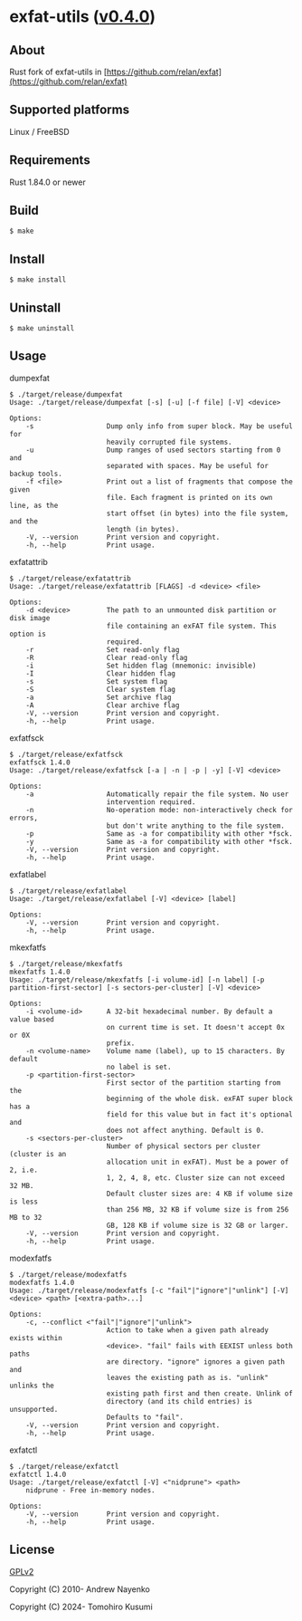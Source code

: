 exfat-utils ([v0.4.0](https://github.com/kusumi/exfat-utils/releases/tag/v0.4.0))
========

## About

Rust fork of exfat-utils in [https://github.com/relan/exfat](https://github.com/relan/exfat)

## Supported platforms

Linux / FreeBSD

## Requirements

Rust 1.84.0 or newer

## Build

    $ make

## Install

    $ make install

## Uninstall

    $ make uninstall

## Usage

dumpexfat

    $ ./target/release/dumpexfat
    Usage: ./target/release/dumpexfat [-s] [-u] [-f file] [-V] <device>
    
    Options:
        -s                  Dump only info from super block. May be useful for
                            heavily corrupted file systems.
        -u                  Dump ranges of used sectors starting from 0 and
                            separated with spaces. May be useful for backup tools.
        -f <file>           Print out a list of fragments that compose the given
                            file. Each fragment is printed on its own line, as the
                            start offset (in bytes) into the file system, and the
                            length (in bytes).
        -V, --version       Print version and copyright.
        -h, --help          Print usage.

exfatattrib

    $ ./target/release/exfatattrib
    Usage: ./target/release/exfatattrib [FLAGS] -d <device> <file>
    
    Options:
        -d <device>         The path to an unmounted disk partition or disk image
                            file containing an exFAT file system. This option is
                            required.
        -r                  Set read-only flag
        -R                  Clear read-only flag
        -i                  Set hidden flag (mnemonic: invisible)
        -I                  Clear hidden flag
        -s                  Set system flag
        -S                  Clear system flag
        -a                  Set archive flag
        -A                  Clear archive flag
        -V, --version       Print version and copyright.
        -h, --help          Print usage.

exfatfsck

    $ ./target/release/exfatfsck
    exfatfsck 1.4.0
    Usage: ./target/release/exfatfsck [-a | -n | -p | -y] [-V] <device>
    
    Options:
        -a                  Automatically repair the file system. No user
                            intervention required.
        -n                  No-operation mode: non-interactively check for errors,
                            but don't write anything to the file system.
        -p                  Same as -a for compatibility with other *fsck.
        -y                  Same as -a for compatibility with other *fsck.
        -V, --version       Print version and copyright.
        -h, --help          Print usage.

exfatlabel

    $ ./target/release/exfatlabel
    Usage: ./target/release/exfatlabel [-V] <device> [label]
    
    Options:
        -V, --version       Print version and copyright.
        -h, --help          Print usage.

mkexfatfs

    $ ./target/release/mkexfatfs
    mkexfatfs 1.4.0
    Usage: ./target/release/mkexfatfs [-i volume-id] [-n label] [-p partition-first-sector] [-s sectors-per-cluster] [-V] <device>
    
    Options:
        -i <volume-id>      A 32-bit hexadecimal number. By default a value based
                            on current time is set. It doesn't accept 0x or 0X
                            prefix.
        -n <volume-name>    Volume name (label), up to 15 characters. By default
                            no label is set.
        -p <partition-first-sector>
                            First sector of the partition starting from the
                            beginning of the whole disk. exFAT super block has a
                            field for this value but in fact it's optional and
                            does not affect anything. Default is 0.
        -s <sectors-per-cluster>
                            Number of physical sectors per cluster (cluster is an
                            allocation unit in exFAT). Must be a power of 2, i.e.
                            1, 2, 4, 8, etc. Cluster size can not exceed 32 MB.
                            Default cluster sizes are: 4 KB if volume size is less
                            than 256 MB, 32 KB if volume size is from 256 MB to 32
                            GB, 128 KB if volume size is 32 GB or larger.
        -V, --version       Print version and copyright.
        -h, --help          Print usage.

modexfatfs

    $ ./target/release/modexfatfs
    modexfatfs 1.4.0
    Usage: ./target/release/modexfatfs [-c "fail"|"ignore"|"unlink"] [-V] <device> <path> [<extra-path>...]
    
    Options:
        -c, --conflict <"fail"|"ignore"|"unlink">
                            Action to take when a given path already exists within
                            <device>. "fail" fails with EEXIST unless both paths
                            are directory. "ignore" ignores a given path and
                            leaves the existing path as is. "unlink" unlinks the
                            existing path first and then create. Unlink of
                            directory (and its child entries) is unsupported.
                            Defaults to "fail".
        -V, --version       Print version and copyright.
        -h, --help          Print usage.

exfatctl

    $ ./target/release/exfatctl
    exfatctl 1.4.0
    Usage: ./target/release/exfatctl [-V] <"nidprune"> <path>
        nidprune - Free in-memory nodes.
    
    Options:
        -V, --version       Print version and copyright.
        -h, --help          Print usage.

## License

[GPLv2](COPYING)

Copyright (C) 2010-  Andrew Nayenko

Copyright (C) 2024-  Tomohiro Kusumi
